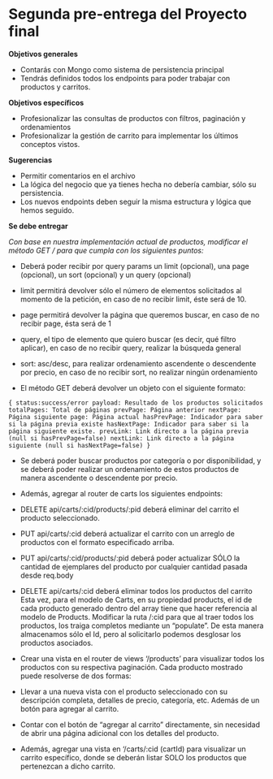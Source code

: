 # Segunda pre-entrega del Proyecto final

**Objetivos generales**
- Contarás con Mongo como sistema de persistencia principal
- Tendrás definidos todos los endpoints para poder trabajar con productos y carritos.


**Objetivos específicos**
- Profesionalizar las consultas de productos con filtros, paginación y ordenamientos
- Profesionalizar la gestión de carrito para implementar los últimos conceptos vistos.

**Sugerencias**
- Permitir comentarios en el archivo
- La lógica del negocio que ya tienes hecha no debería cambiar, sólo su persistencia. 
- Los nuevos endpoints deben seguir la misma estructura y lógica que hemos seguido. 


**Se debe entregar**

*Con base en nuestra implementación actual de productos, modificar el método GET / para que cumpla con los siguientes puntos:*

- Deberá poder recibir por query params un limit (opcional), una page (opcional), un sort (opcional) y un query (opcional)

- limit permitirá devolver sólo el número de elementos solicitados al momento de la petición, en caso de no recibir limit, éste será de 10.

- page permitirá devolver la página que queremos buscar, en caso de no recibir page, ésta será de 1

- query, el tipo de elemento que quiero buscar (es decir, qué filtro aplicar), en caso de no recibir query, realizar la búsqueda general

- sort: asc/desc, para realizar ordenamiento ascendente o descendente por precio, en caso de no recibir sort, no realizar ningún ordenamiento

- El método GET deberá devolver un objeto con el siguiente formato:

`{
    status:success/error
    payload: Resultado de los productos solicitados
    totalPages: Total de páginas
    prevPage: Página anterior
    nextPage: Página siguiente
    page: Página actual
    hasPrevPage: Indicador para saber si la página previa existe
    hasNextPage: Indicador para saber si la página siguiente existe.
    prevLink: Link directo a la página previa (null si hasPrevPage=false)
    nextLink: Link directo a la página siguiente (null si hasNextPage=false)
}`

- Se deberá poder buscar productos por categoría o por disponibilidad, y se deberá poder realizar un ordenamiento de estos productos de manera ascendente o descendente por precio.

- Además, agregar al router de carts los siguientes endpoints:
- DELETE api/carts/:cid/products/:pid deberá eliminar del carrito el producto seleccionado.
- PUT api/carts/:cid deberá actualizar el carrito con un arreglo de productos con el formato especificado arriba.
- PUT api/carts/:cid/products/:pid deberá poder actualizar SÓLO la cantidad de ejemplares del producto por cualquier cantidad pasada desde req.body

- DELETE api/carts/:cid deberá eliminar todos los productos del carrito 
Esta vez, para el modelo de Carts, en su propiedad products, el id de cada producto generado dentro del array tiene que hacer referencia al modelo de Products. Modificar la ruta /:cid para que al traer todos los productos, los traiga completos mediante un “populate”. De esta manera almacenamos sólo el Id, pero al solicitarlo podemos desglosar los productos asociados.

- Crear una vista en el router de views ‘/products’ para visualizar todos los productos con su respectiva paginación. Cada producto mostrado puede resolverse de dos formas:

- Llevar a una nueva vista con el producto seleccionado con su descripción completa, detalles de precio, categoría, etc. Además de un botón para agregar al carrito.

- Contar con el botón de “agregar al carrito” directamente, sin necesidad de abrir una página adicional con los detalles del producto.

- Además, agregar una vista en ‘/carts/:cid (cartId) para visualizar un carrito específico, donde se deberán listar SOLO los productos que pertenezcan a dicho carrito. 
